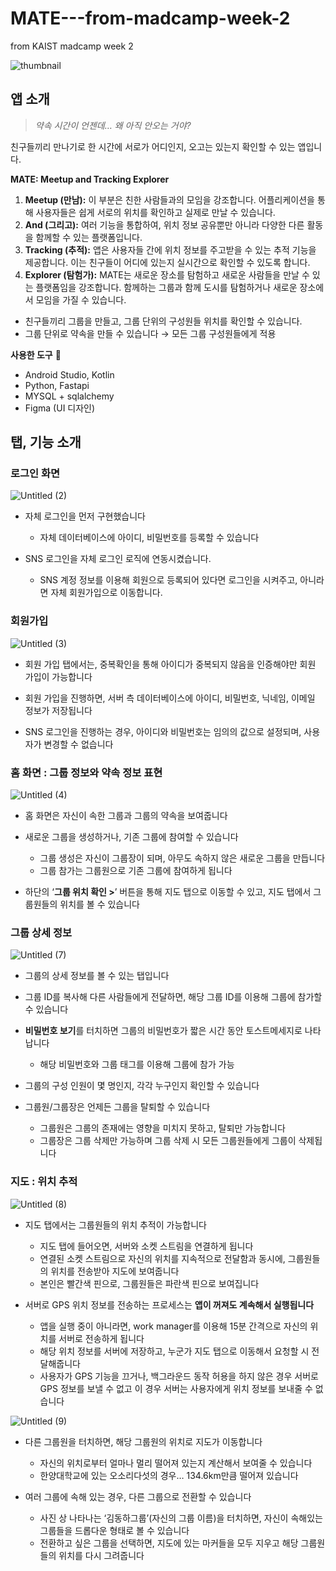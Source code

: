 # MATE---from-madcamp-week-2
from KAIST madcamp week 2

![thumbnail](https://github.com/systil3/MATE---from-madcamp-week-2/assets/87977576/1b8c57b3-03ae-43ce-88a9-11d83ded1ce5)


## 앱 소개

> *약속 시간이 언젠데… 왜 아직 안오는 거야?*
> 

친구들끼리 만나기로 한 시간에 서로가 어디인지, 오고는 있는지 확인할 수 있는 앱입니다.

**MATE: Meetup and Tracking Explorer**

1. **Meetup (만남):** 이 부분은 친한 사람들과의 모임을 강조합니다. 어플리케이션을 통해 사용자들은 쉽게 서로의 위치를 확인하고 실제로 만날 수 있습니다.
2. **And (그리고):** 여러 기능을 통합하여, 위치 정보 공유뿐만 아니라 다양한 다른 활동을 함께할 수 있는 플랫폼입니다.
3. **Tracking (추적):** 앱은 사용자들 간에 위치 정보를 주고받을 수 있는 추적 기능을 제공합니다. 이는 친구들이 어디에 있는지 실시간으로 확인할 수 있도록 합니다.
4. **Explorer (탐험가):** MATE는 새로운 장소를 탐험하고 새로운 사람들을 만날 수 있는 플랫폼임을 강조합니다. 함께하는 그룹과 함께 도시를 탐험하거나 새로운 장소에서 모임을 가질 수 있습니다.
- 친구들끼리 그룹을 만들고, 그룹 단위의 구성원들 위치를 확인할 수 있습니다.
- 그룹 단위로 약속을 만들 수 있습니다 → 모든 그룹 구성원들에게 적용

**사용한 도구** 🔨

- Android Studio, Kotlin
- Python, Fastapi
- MYSQL + sqlalchemy
- Figma (UI 디자인)

## 탭, 기능 소개

### 로그인 화면

![Untitled (2)](https://github.com/systil3/MATE---from-madcamp-week-2/assets/87977576/b0ba1910-55ca-49cd-9e92-933f326a0a2b)


- 자체 로그인을 먼저 구현했습니다
    - 자체 데이터베이스에 아이디, 비밀번호를 등록할 수 있습니다

- SNS 로그인을 자체 로그인 로직에 연동시켰습니다.
    - SNS 계정 정보를 이용해 회원으로 등록되어 있다면 로그인을 시켜주고, 아니라면 자체 회원가입으로 이동합니다.

### 회원가입

![Untitled (3)](https://github.com/systil3/MATE---from-madcamp-week-2/assets/87977576/a07cda82-1784-4876-a61c-3ffef53c4d26)


- 회원 가입 탭에서는, 중복확인을 통해 아이디가 중복되지 않음을 인증해야만 회원 가입이 가능합니다

- 회원 가입을 진행하면, 서버 측 데이터베이스에 아이디, 비밀번호, 닉네임, 이메일 정보가 저장됩니다

- SNS 로그인을 진행하는 경우, 아이디와 비밀번호는 임의의 값으로 설정되며, 사용자가 변경할 수 없습니다

### 홈 화면 : 그룹 정보와 약속 정보 표현

![Untitled (4)](https://github.com/systil3/MATE---from-madcamp-week-2/assets/87977576/49548729-26b6-481c-b289-8c3d423b8818)


- 홈 화면은 자신이 속한 그룹과 그룹의 약속을 보여줍니다

- 새로운 그룹을 생성하거나, 기존 그룹에 참여할 수 있습니다
    - 그룹 생성은 자신이 그룹장이 되며, 아무도 속하지 않은 새로운 그룹을 만듭니다
    - 그룹 참가는 그룹원으로 기존 그룹에 참여하게 됩니다

- 하단의 ‘**그룹 위치 확인 >**’ 버튼을 통해 지도 탭으로 이동할 수 있고, 지도 탭에서 그룹원들의 위치를 볼 수 있습니다

### 그룹 상세 정보

![Untitled (7)](https://github.com/systil3/MATE---from-madcamp-week-2/assets/87977576/1b9f3102-658f-4326-94fd-5bea91fba19e)

- 그룹의 상세 정보를 볼 수 있는 탭입니다

- 그룹 ID를 복사해 다른 사람들에게 전달하면, 해당 그룹 ID를 이용해 그룹에 참가할 수 있습니다

- **비밀번호 보기**를 터치하면 그룹의 비밀번호가 짧은 시간 동안 토스트메세지로 나타납니다
    - 해당 비밀번호와 그룹 태그를 이용해 그룹에 참가 가능

- 그룹의 구성 인원이 몇 명인지, 각각 누구인지 확인할 수 있습니다

- 그룹원/그룹장은 언제든 그룹을 탈퇴할 수 있습니다
    - 그룹원은 그룹의 존재에는 영향을 미치지 못하고, 탈퇴만 가능합니다
    - 그룹장은 그룹 삭제만 가능하며 그룹 삭제 시 모든 그룹원들에게 그룹이 삭제됩니다

### 지도 : 위치 추적

![Untitled (8)](https://github.com/systil3/MATE---from-madcamp-week-2/assets/87977576/68b2df17-a608-4803-96af-0b43e54eb4a5)

- 지도 탭에서는 그룹원들의 위치 추적이 가능합니다
    - 지도 탭에 들어오면, 서버와 소켓 스트림을 연결하게 됩니다
    - 연결된 소켓 스트림으로 자신의 위치를 지속적으로 전달함과 동시에, 그룹원들의 위치를 전송받아 지도에 보여줍니다
    - 본인은 빨간색 핀으로, 그룹원들은 파란색 핀으로 보여집니다

- 서버로 GPS 위치 정보를 전송하는 프로세스는 **앱이 꺼져도 계속해서 실행됩니다**
    - 앱을 실행 중이 아니라면, work manager를 이용해 15분 간격으로 자신의 위치를 서버로 전송하게 됩니다
    - 해당 위치 정보를 서버에 저장하고, 누군가 지도 탭으로 이동해서 요청할 시 전달해줍니다
    - 사용자가 GPS 기능을 끄거나, 백그라운드 동작 허용을 하지 않은 경우 서버로 GPS 정보를 보낼 수 없고 이 경우 서버는 사용자에게 위치 정보를 보내줄 수 없습니다

![Untitled (9)](https://github.com/systil3/MATE---from-madcamp-week-2/assets/87977576/d929454e-1196-4519-afb6-9645d2bcb3cd)

- 다른 그룹원을 터치하면, 해당 그룹원의 위치로 지도가 이동합니다
    - 자신의 위치로부터 얼마나 멀리 떨어져 있는지 계산해서 보여줄 수 있습니다
    - 한양대학교에 있는 오소리다섯의 경우… 134.6km만큼 떨어져 있습니다

- 여러 그룹에 속해 있는 경우, 다른 그룹으로 전환할 수 있습니다
    - 사진 상 나타나는 ‘김동하그룹’(자신의 그룹 이름)을 터치하면, 자신이 속해있는 그룹들을 드롭다운 형태로 볼 수 있습니다
    - 전환하고 싶은 그룹을 선택하면, 지도에 있는 마커들을 모두 지우고 해당 그룹원들의 위치를 다시 그려줍니다
